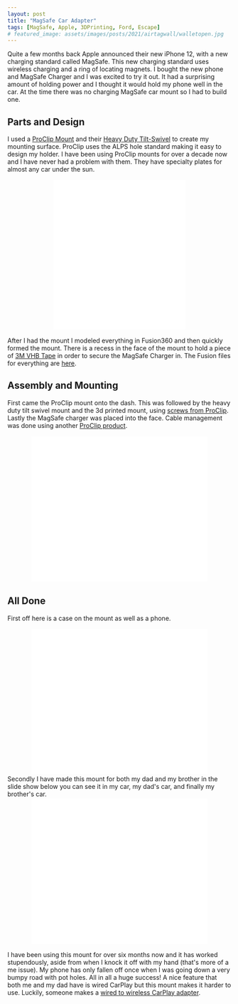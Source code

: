 ```yaml
--- 
layout: post
title: "MagSafe Car Adapter"
tags: [MagSafe, Apple, 3DPrinting, Ford, Escape]
# featured_image: assets/images/posts/2021/airtagwall/walletopen.jpg
---
```


Quite a few months back Apple announced their new iPhone 12, with a new charging standard called MagSafe. This new charging standard uses wireless charging and a ring of locating magnets. I bought the new phone and MagSafe Charger and I was excited to try it out. It had a surprising amount of holding power and I thought it would hold my phone well in the car. At the time there was no charging MagSafe car mount so I had to build one.

## Parts and Design

I used a [ProClip Mount](https://www.proclipusa.com/vehicle/dashboard-mounts/ford-escape/2020) and their [Heavy Duty Tilt-Swivel](https://www.proclipusa.com/product/tilt-swivel-mount-with-amps-face-plate-heavy) to create my mounting surface. ProClip uses the ALPS hole standard making it easy to design my holder. I have been using ProClip mounts for over a decade now and I have never had a problem with them. They have specialty plates for almost any car under the sun.

<div class="iframecontainer">
    <iframe src="/slides/2021-8-17-Magsafe-CarMount-Fusion" scrolling="no" width=300 height=340></iframe>
</div>

After I had the mount I modeled everything in Fusion360 and then quickly formed the mount. There is a recess in the face of the mount to hold a piece of [3M VHB Tape](https://www.amazon.com/dp/B0016HM7SE/) in order to secure the MagSafe Charger in. The Fusion files for everything are [here](assets\3DFiles\Posts\2021\magsafecarmount\MagSafe_to_AMPS_adapter_v14.f3z).

## Assembly and Mounting
First came the ProClip mount onto the dash. This was followed by the heavy duty tilt swivel mount and the 3d printed mount, using [screws from ProClip](https://www.proclipusa.com/product/medium-self-tapping-screws-4-pack). Lastly the MagSafe charger was placed into the face. Cable management was done using another [ProClip product](https://www.proclipusa.com/product/scosche-cable-management-clips-2-pack).

<div class="iframecontainer">
    <iframe src="/slides/2021-8-17-Magsafe-CarMount-Mounting" scrolling="no" width=400 height=330></iframe>
</div>

## All Done
First off here is a case on the mount as well as a phone.
<div class="iframecontainer">
    <iframe src="/slides/2021-8-17-Magsafe-CarMount-PhoneCase" scrolling="no" width=400 height=330></iframe>
</div>
Secondly I have made this mount for both my dad and my brother in the slide show below you can see it in my car, my dad's car, and finally my brother's car.
<div class="iframecontainer">
    <iframe  src="/slides/2021-8-17-Magsafe-CarMount-InCar" scrolling="no" width=400 height=330></iframe>
</div>

I have been using this mount for over six months now and it has worked stupendously, aside from when I knock it off with my hand (that's more of a me issue). My phone has only fallen off once when I was going down a very bumpy road with pot holes. All in all a huge success! A nice feature that both me and my dad have is wired CarPlay but this mount makes it harder to use. Luckily, someone makes a [wired to wireless CarPlay adapter](https://www.amazon.com/dp/B08P1GWQDB/).

<style>
    iframe {
        -webkit-transform:scale(0.99);
        -moz-transform-scale(0.99);
        border: none;
    }
    .iframecontainer {
        text-align: center;
    }
</style>